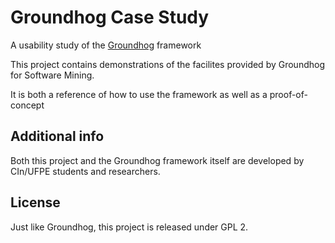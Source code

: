 # Groundhog Case Study

A usability study of the [Groundhog](https://github.com/spgroup/groundhog) framework

This project contains demonstrations of the facilites provided by Groundhog for Software Mining.

It is both a reference of how to use the framework as well as a proof-of-concept

## Additional info

Both this project and the Groundhog framework itself are developed by CIn/UFPE students and researchers.

## License

Just like Groundhog, this project is released under GPL 2.
